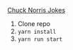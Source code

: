 [Chuck Norris Jokes](https://volodymyrbuts.github.io/MSI-2020-Front-end-Development-Test/)

1. Clone repo
2. `yarn install`
3. `yarn run start`
